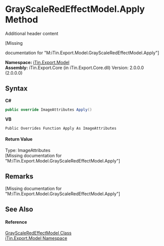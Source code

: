 # GrayScaleRedEffectModel.Apply Method 
Additional header content 

\[Missing <summary> documentation for "M:iTin.Export.Model.GrayScaleRedEffectModel.Apply"\]

**Namespace:**&nbsp;<a href="N_iTin_Export_Model">iTin.Export.Model</a><br />**Assembly:**&nbsp;iTin.Export.Core (in iTin.Export.Core.dll) Version: 2.0.0.0 (2.0.0.0)

## Syntax

**C#**<br />
``` C#
public override ImageAttributes Apply()
```

**VB**<br />
``` VB
Public Overrides Function Apply As ImageAttributes
```


#### Return Value
Type: ImageAttributes<br />\[Missing <returns> documentation for "M:iTin.Export.Model.GrayScaleRedEffectModel.Apply"\]

## Remarks
\[Missing <remarks> documentation for "M:iTin.Export.Model.GrayScaleRedEffectModel.Apply"\]

## See Also


#### Reference
<a href="T_iTin_Export_Model_GrayScaleRedEffectModel">GrayScaleRedEffectModel Class</a><br /><a href="N_iTin_Export_Model">iTin.Export.Model Namespace</a><br />